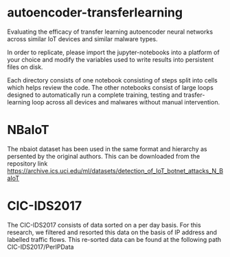 # autoencoder-transferlearning
Evaluating the efficacy of transfer learning autoencoder neural networks across similar IoT devices and similar malware types.

In order to replicate, please import the jupyter-notebooks into a platform of your choice and modify the variables used to write results into persistent files on disk.

Each directory consists of one notebook consisting of steps split into cells which helps review the code. The other notebooks consist of large loops designed to automatically run a complete training, testing and trasfer-learning loop across all devices and malwares without manual intervention.



# NBaIoT 
The nbaiot dataset has been used in the same format and hierarchy as persented by the original authors. This can be downloaded from the repository link https://archive.ics.uci.edu/ml/datasets/detection_of_IoT_botnet_attacks_N_BaIoT

# CIC-IDS2017
The CIC-IDS2017 consists of data sorted on a per day basis. For this research, we filtered and resorted this data on the basis of IP address and labelled traffic flows. This re-sorted data can be found at the following path CIC-IDS2017/PerIPData



